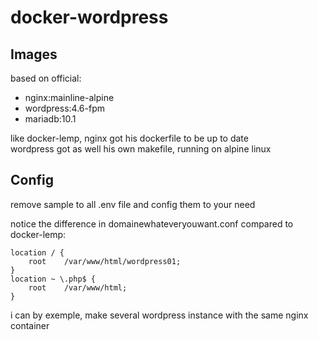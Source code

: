 # docker-wordpress

## Images
based on official:
- nginx:mainline-alpine
- wordpress:4.6-fpm
- mariadb:10.1

like docker-lemp, nginx got his dockerfile to be up to date  
wordpress got as well his own makefile, running on alpine linux  

## Config
remove sample to all .env file and config them to your need  

notice the difference in domainewhateveryouwant.conf compared to docker-lemp:  

```
location / {
	root	/var/www/html/wordpress01;
}
location ~ \.php$ {
	root	/var/www/html;
}
```

i can by exemple, make several wordpress instance with the same nginx container

